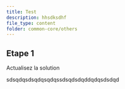 ```yaml
---
title: Test
description: hhsdksdhf
file_type: content
folder: common-core/others
---
```

## Etape 1

Actualisez la solution 

sdsqdqsdsqdqsqdqssdsqdsdqddqdqsdsdqd
